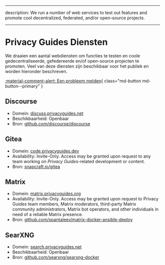 - - -
description: We run a number of web services to test out features and promote cool decentralized, federated, and/or open-source projects.
- - -

# Privacy Guides Diensten

We draaien een aantal webdiensten om functies te testen en coole gedecentraliseerde, gefedereerde en/of open-source projecten te promoten. Veel van deze diensten zijn beschikbaar voor het publiek en worden hieronder beschreven.

[:material-comment-alert: Een probleem melden](https://discuss.privacyguides.net/c/services/2){ class="md-button md-button--primary" }

## Discourse

- Domein: [discuss.privacyguides.net](https://discuss.privacyguides.net)
- Beschikbaarheid: Openbaar
- Bron: [github.com/discourse/discourse](https://github.com/discourse/discourse)

## Gitea

- Domein: [code.privacyguides.dev](https://code.privacyguides.dev)
- Availability: Invite-Only. Access may be granted upon request to any team working on *Privacy Guides*-related development or content.
- Bron: [snapcraft.io/gitea](https://snapcraft.io/gitea)

## Matrix

- Domein: [matrix.privacyguides.org](https://matrix.privacyguides.org)
- Availability: Invite-Only. Access may be granted upon request to Privacy Guides team members, Matrix moderators, third-party Matrix community administrators, Matrix bot operators, and other individuals in need of a reliable Matrix presence.
- Bron: [github.com/spantaleev/matrix-docker-ansible-deploy](https://github.com/spantaleev/matrix-docker-ansible-deploy)

## SearXNG

- Domein: [search.privacyguides.net](https://search.privacyguides.net)
- Beschikbaarheid: Openbaar
- Bron: [github.com/searxng/searxng-docker](https://github.com/searxng/searxng-docker)
